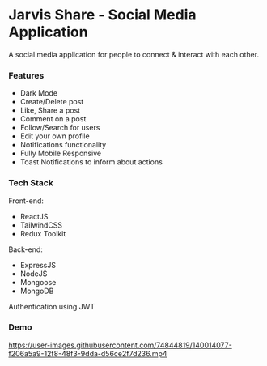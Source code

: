 # Jarvis Share - Social Media Application
A social media application for people to connect & interact with each other.

### Features

- Dark Mode
- Create/Delete post
- Like, Share a post
- Comment on a post
- Follow/Search for users
- Edit your own profile
- Notifications functionality
- Fully Mobile Responsive
- Toast Notifications to inform about actions

### Tech Stack

Front-end: 
 - ReactJS
 - TailwindCSS
 - Redux Toolkit

Back-end: 
 - ExpressJS
 - NodeJS
 - Mongoose
 - MongoDB

Authentication using JWT

### Demo

https://user-images.githubusercontent.com/74844819/140014077-f206a5a9-12f8-48f3-9dda-d56ce2f7d236.mp4

